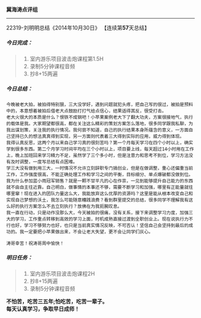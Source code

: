 **冀海涛点评组**

------

22319-刘明明总结《2014年10月30日》
【连续第**57**天总结】

##### __今日完成：__
>1. 室内游乐项目波击炮课程第1.5H
>2. 录制5分钟课程音频
>3. 抄8+15两遍

##### __今日总结：__
    今晚被老大拍，被拍得特别狠，三大没学好，遇到问题就犯头疼，把自己写的很过，被拍是预料中的，本意想着被拍后借老大点鼓励打打气给点信心，结果适得其反，很受打击。
    老大火很大的本质是什么？恨铁不成钢吧！小苹果案例老大下了翻大功夫，方案很接地气，执行的载体是我。大家期望都很高，都在关注这么精彩的策划方案怎么落地，很多同学跟我私聊，为我出谋划策，关注我的执行情况。我何尝不知道，自己的执行结果本身所蕴含的意义，一方面自己坚持已久的想法真真得到实现，另一方面则代表着三大得到实际的应用，威力得到体现。
    我得认真反思，这两个月以来自己学习真的很刻苦吗？第一个月每天学习在四个小时以上，确实学到很多东西。第二个月学习时间平均在三个小时以上，项目要上线，每天超过14小时用在工作上，晚上加班回来学习精力不足，虽然学了三个多小时，但是注意力和思考不到位，学习方法没有及时调整，一度写总结有点困难。
    学三大没有做到用三大，一时情况不允许立刻辞职专门搞创业，但是在做调整，重心还偏重当前工作，工作强度很高，不能正确处理工作和学习之间的平衡，目标细分、单点爆破都没做到位。我为什么参加蓝小雨冠军销售？就是一颗不甘平凡的心在作祟，一见到能够提升自己能力的东西就不由自主往近靠。自己明白，做事情的本事还不够，需要不断学习和加强，哪里有正能量就往哪里窜！现在进入的团队力量这么大，我能放弃这么优厚的资源吗？这里是能从根本改变自己和实现自己梦想的沃土，我怎么可能随意糟践浪费？看到群里提交的总结，很多同学不理解我有这么好的执行方案怎么不去立刻执行？放佛在为我扼腕叹息。
    我一直在行动，只是动作没那么大，今天被拍的很痛，没有关系，接下来调整学习力度，加强三大的学习，工作重点转移到高效的学习上面，时机成熟直接过渡到全职创业上。现在说执行力不行也好，学习不够努力也好，也只是当前真实情况反映，不可否认！坚信自己会坚持到最后的成功的。我一定要把小苹果做出来，不会让老大失望，更不会让同学们灰心。

    涛哥幸苦！祝涛哥周中愉快！
##### __明日任务：__
>1. 室内游乐项目波击炮课程2H
>2. 抄8+15两遍
>3. 录制5分钟课程音频

**不怕苦，吃苦三五年;怕吃苦，吃苦一辈子。**  
**每天认真学习，争取早日成师！**
